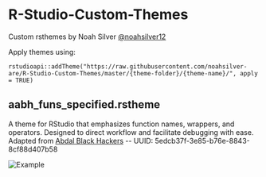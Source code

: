 # R-Studio-Custom-Themes
Custom rsthemes by Noah Silver [@noahsilver12](https://www.twitter.com/noahsilver12)

Apply themes using:

```
rstudioapi::addTheme("https://raw.githubusercontent.com/noahsilver-are/R-Studio-Custom-Themes/master/{theme-folder}/{theme-name}/", apply = TRUE)
```

## aabh_funs_specified.rstheme

A theme for RStudio that emphasizes function names, wrappers, and operators. Designed to direct workflow and facilitate debugging with ease. Adapted from [Abdal Black Hackers](https://github.com/ProfShafiei/Abdal-Black-Hackers/blob/master/Abdal%20Black%20Hackers.tmTheme) -- UUID: 5edcb37f-3e85-b76e-8843-8cf88d407b58

![Example](https://github.com/noahsilver-are/R-Studio-Custom-Themes/blob/master/aabh_funs_specified/aabh_funs_specified_example.PNG)
